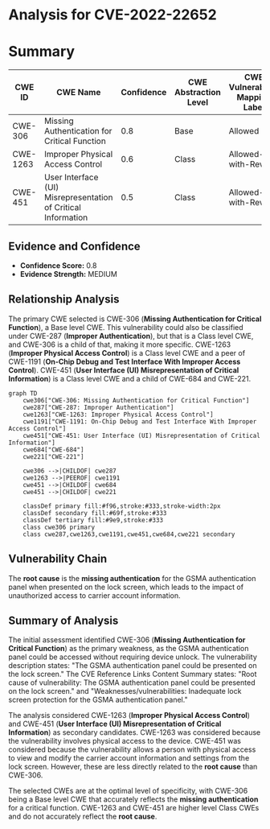 # Analysis for CVE-2022-22652

# Summary
| CWE ID | CWE Name | Confidence | CWE Abstraction Level | CWE Vulnerability Mapping Label | CWE-Vulnerability Mapping Notes |
|---|---|---|---|---|---|
| CWE-306 | Missing Authentication for Critical Function | 0.8 | Base | Allowed | Primary CWE |
| CWE-1263 | Improper Physical Access Control | 0.6 | Class | Allowed-with-Review | Secondary Candidate |
| CWE-451 | User Interface (UI) Misrepresentation of Critical Information | 0.5 | Class | Allowed-with-Review | Secondary Candidate |

## Evidence and Confidence

*   **Confidence Score:** 0.8
*   **Evidence Strength:** MEDIUM

## Relationship Analysis
The primary CWE selected is CWE-306 (**Missing Authentication for Critical Function**), a Base level CWE. This vulnerability could also be classified under CWE-287 (**Improper Authentication**), but that is a Class level CWE, and CWE-306 is a child of that, making it more specific. CWE-1263 (**Improper Physical Access Control**) is a Class level CWE and a peer of CWE-1191 (**On-Chip Debug and Test Interface With Improper Access Control**). CWE-451 (**User Interface (UI) Misrepresentation of Critical Information**) is a Class level CWE and a child of CWE-684 and CWE-221.

```mermaid
graph TD
    cwe306["CWE-306: Missing Authentication for Critical Function"]
    cwe287["CWE-287: Improper Authentication"]
    cwe1263["CWE-1263: Improper Physical Access Control"]
    cwe1191["CWE-1191: On-Chip Debug and Test Interface With Improper Access Control"]
    cwe451["CWE-451: User Interface (UI) Misrepresentation of Critical Information"]
    cwe684["CWE-684"]
    cwe221["CWE-221"]

    cwe306 -->|CHILDOF| cwe287
    cwe1263 -->|PEEROF| cwe1191
    cwe451 -->|CHILDOF| cwe684
    cwe451 -->|CHILDOF| cwe221

    classDef primary fill:#f96,stroke:#333,stroke-width:2px
    classDef secondary fill:#69f,stroke:#333
    classDef tertiary fill:#9e9,stroke:#333
    class cwe306 primary
    class cwe287,cwe1263,cwe1191,cwe451,cwe684,cwe221 secondary
```

## Vulnerability Chain
The **root cause** is the **missing authentication** for the GSMA authentication panel when presented on the lock screen, which leads to the impact of unauthorized access to carrier account information.

## Summary of Analysis
The initial assessment identified CWE-306 (**Missing Authentication for Critical Function**) as the primary weakness, as the GSMA authentication panel could be accessed without requiring device unlock. The vulnerability description states: "The GSMA authentication panel could be presented on the lock screen." The CVE Reference Links Content Summary states: "Root cause of vulnerability: The GSMA authentication panel could be presented on the lock screen." and "Weaknesses/vulnerabilities: Inadequate lock screen protection for the GSMA authentication panel."

The analysis considered CWE-1263 (**Improper Physical Access Control**) and CWE-451 (**User Interface (UI) Misrepresentation of Critical Information**) as secondary candidates. CWE-1263 was considered because the vulnerability involves physical access to the device. CWE-451 was considered because the vulnerability allows a person with physical access to view and modify the carrier account information and settings from the lock screen. However, these are less directly related to the **root cause** than CWE-306.

The selected CWEs are at the optimal level of specificity, with CWE-306 being a Base level CWE that accurately reflects the **missing authentication** for a critical function. CWE-1263 and CWE-451 are higher level Class CWEs and do not accurately reflect the **root cause**.